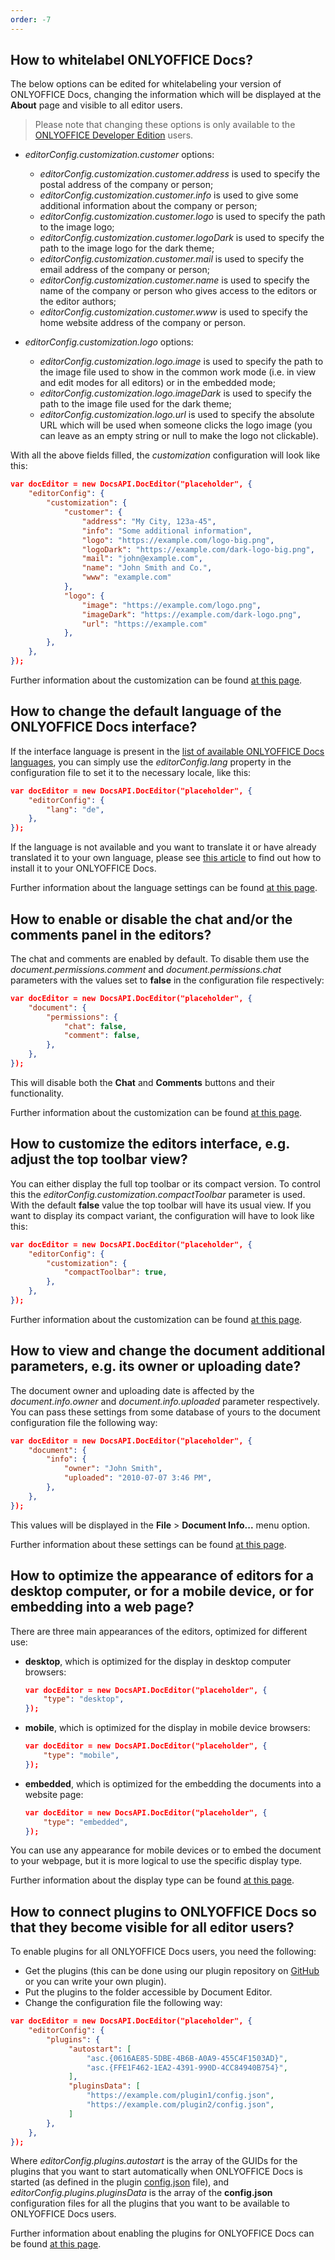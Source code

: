 ```yaml
---
order: -7
---
```


## How to whitelabel ONLYOFFICE Docs?

  The below options can be edited for whitelabeling your version of ONLYOFFICE Docs, changing the information which will be displayed at the **About** page and visible to all editor users.

  > Please note that changing these options is only available to the [ONLYOFFICE Developer Edition](https://www.onlyoffice.com/developer-edition-prices.aspx) users.

  * *editorConfig.customization.customer* options:

    * *editorConfig.customization.customer.address* is used to specify the postal address of the company or person;
    * *editorConfig.customization.customer.info* is used to give some additional information about the company or person;
    * *editorConfig.customization.customer.logo* is used to specify the path to the image logo;
    * *editorConfig.customization.customer.logoDark* is used to specify the path to the image logo for the dark theme;
    * *editorConfig.customization.customer.mail* is used to specify the email address of the company or person;
    * *editorConfig.customization.customer.name* is used to specify the name of the company or person who gives access to the editors or the editor authors;
    * *editorConfig.customization.customer.www* is used to specify the home website address of the company or person.

  * *editorConfig.customization.logo* options:

    * *editorConfig.customization.logo.image* is used to specify the path to the image file used to show in the common work mode (i.e. in view and edit modes for all editors) or in the embedded mode;
    * *editorConfig.customization.logo.imageDark* is used to specify the path to the image file used for the dark theme;
    * *editorConfig.customization.logo.url* is used to specify the absolute URL which will be used when someone clicks the logo image (you can leave as an empty string or null to make the logo not clickable).

  With all the above fields filled, the *customization* configuration will look like this:

  ``` json
  var docEditor = new DocsAPI.DocEditor("placeholder", {
      "editorConfig": {
          "customization": {
              "customer": {
                  "address": "My City, 123a-45",
                  "info": "Some additional information",
                  "logo": "https://example.com/logo-big.png",
                  "logoDark": "https://example.com/dark-logo-big.png",
                  "mail": "john@example.com",
                  "name": "John Smith and Co.",
                  "www": "example.com"
              },
              "logo": {
                  "image": "https://example.com/logo.png",
                  "imageDark": "https://example.com/dark-logo.png",
                  "url": "https://example.com"
              },
          },
      },
  });
  ```

  Further information about the customization can be found [at this page](../../../Usage%20API/Config/Editor/Customization/index.md).

## How to change the default language of the ONLYOFFICE Docs interface?

  If the interface language is present in the [list of available ONLYOFFICE Docs languages](https://helpcenter.onlyoffice.com/server/document/available-languages.aspx), you can simply use the *editorConfig.lang* property in the configuration file to set it to the necessary locale, like this:

  ``` json
  var docEditor = new DocsAPI.DocEditor("placeholder", {
      "editorConfig": {
          "lang": "de",
      },
  });
  ```

  If the language is not available and you want to translate it or have already translated it to your own language, please see [this article](https://helpcenter.onlyoffice.com/server/docker/document/add-interface-language.aspx) to find out how to install it to your ONLYOFFICE Docs.

  Further information about the language settings can be found [at this page](../../../Usage%20API/Config/Editor/index.md).

## How to enable or disable the chat and/or the comments panel in the editors?

  The chat and comments are enabled by default. To disable them use the *document.permissions.comment* and *document.permissions.chat* parameters with the values set to **false** in the configuration file respectively:

  ``` json
  var docEditor = new DocsAPI.DocEditor("placeholder", {
      "document": {
          "permissions": {
              "chat": false,
              "comment": false,
          },
      },
  });
  ```

  This will disable both the **Chat** and **Comments** buttons and their functionality.

  Further information about the customization can be found [at this page](../../../Usage%20API/Config/Editor/Customization/index.md).

## How to customize the editors interface, e.g. adjust the top toolbar view?

  You can either display the full top toolbar or its compact version. To control this the *editorConfig.customization.compactToolbar* parameter is used. With the default **false** value the top toolbar will have its usual view. If you want to display its compact variant, the configuration will have to look like this:

  ``` json
  var docEditor = new DocsAPI.DocEditor("placeholder", {
      "editorConfig": {
          "customization": {
              "compactToolbar": true,
          },
      },
  });
  ```

  Further information about the customization can be found [at this page](../../../Usage%20API/Config/Editor/Customization/index.md).

## How to view and change the document additional parameters, e.g. its owner or uploading date?

  The document owner and uploading date is affected by the *document.info.owner* and *document.info.uploaded* parameter respectively. You can pass these settings from some database of yours to the document configuration file the following way:

  ``` json
  var docEditor = new DocsAPI.DocEditor("placeholder", {
      "document": {
          "info": {
              "owner": "John Smith",
              "uploaded": "2010-07-07 3:46 PM",
          },
      },
  });
  ```

  This values will be displayed in the **File** > **Document Info...** menu option.

  Further information about these settings can be found [at this page](../../../Usage%20API/Config/Document/Info/index.md).

## How to optimize the appearance of editors for a desktop computer, or for a mobile device, or for embedding into a web page?

  There are three main appearances of the editors, optimized for different use:

  * **desktop**, which is optimized for the display in desktop computer browsers:

    ``` json
    var docEditor = new DocsAPI.DocEditor("placeholder", {
        "type": "desktop",
    });
    ```

  * **mobile**, which is optimized for the display in mobile device browsers:

    ``` json
    var docEditor = new DocsAPI.DocEditor("placeholder", {
        "type": "mobile",
    });
    ```

  * **embedded**, which is optimized for the embedding the documents into a website page:

    ``` json
    var docEditor = new DocsAPI.DocEditor("placeholder", {
        "type": "embedded",
    });
    ```

  You can use any appearance for mobile devices or to embed the document to your webpage, but it is more logical to use the specific display type.

  Further information about the display type can be found [at this page](../../../Usage%20API/Config/index.md#type).

## How to connect plugins to ONLYOFFICE Docs so that they become visible for all editor users?

  To enable plugins for all ONLYOFFICE Docs users, you need the following:

  * Get the plugins (this can be done using our plugin repository on [GitHub](https://github.com/ONLYOFFICE/sdkjs-plugins) or you can write your own plugin).
  * Put the plugins to the folder accessible by Document Editor.
  * Change the configuration file the following way:

  ``` json
  var docEditor = new DocsAPI.DocEditor("placeholder", {
      "editorConfig": {
          "plugins": {
               "autostart": [
                   "asc.{0616AE85-5DBE-4B6B-A0A9-455C4F1503AD}",
                   "asc.{FFE1F462-1EA2-4391-990D-4CC84940B754}",
               ],
               "pluginsData": [
                   "https://example.com/plugin1/config.json",
                   "https://example.com/plugin2/config.json",
               ]
          },
      },
  });
  ```

  Where *editorConfig.plugins.autostart* is the array of the GUIDs for the plugins that you want to start automatically when ONLYOFFICE Docs is started (as defined in the plugin [config.json](../../../../Plugin%20and%20Macros/Usage%20API/Config/index.md#guid) file), and *editorConfig.plugins.pluginsData* is the array of the **config.json** configuration files for all the plugins that you want to be available to ONLYOFFICE Docs users.

  Further information about enabling the plugins for ONLYOFFICE Docs can be found [at this page](../../../Usage%20API/Config/Editor/Plugins/index.md).
